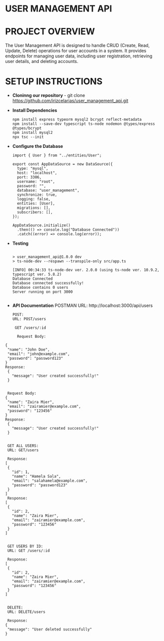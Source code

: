 # USER MANAGEMENT API
# PROJECT OVERVIEW
The User Management API is designed to handle CRUD (Create, Read, Update, Delete) operations for user accounts in a system. 
It provides endpoints for managing user data, including user registration, retrieving user details, and deleting accounts.
# SETUP INSTRUCTIONS
- **Cloninng our repository** - git clone https://github.com/irizcelarias/user_management_api.git
  
- **Install Dependencies**
  ```npm install 
  npm install express typeorm mysql2 bcrypt reflect-metadata
  npm install --save-dev typescript ts-node nodemon @types/express @types/bcrypt
  npm install mysql2
  npx tsc --init
  
- **Configure the Database**
  ```import { DataSource } from "typeorm";
  import { User } from "../entities/User";
  
  export const AppDataSource = new DataSource({
    type: "mysql",
    host: "localhost",
    port: 3306,
    username: "root",
    password: "",
    database: "user_management",
    synchronize: true,
    logging: false,
    entities: [User],
    migrations: [],
    subscribers: [],
  });
  
  AppDataSource.initialize()
    .then(() => console.log("Database Connected"))
    .catch((error) => console.log(error));

- **Testing**
  ```$ npm run dev
  
  > user_management_api@1.0.0 dev
  > ts-node-dev --respawn --transpile-only src/app.ts
  
  [INFO] 00:34:33 ts-node-dev ver. 2.0.0 (using ts-node ver. 10.9.2, typescript ver. 5.8.2)
  Database Connected
  Database connected successfully!
  Database contains 0 users
  Server running on port 3000

  
- **API Documentation**
  POSTMAN URL: http://localhost:3000/api/users
  ```
  POST:
  URL: POST/users
  
   GET /users/:id

    Request Body:
 ```
{
  "name": "John Doe",
  "email": "john@example.com",
  "password": "password123"
}
Response:
  { 
    "message": "User created successfully!"
  }

  
  Request Body:
{
  "name": "Zaira Mier",
  "email": "zairamier@example.com",
  "password": "123456"
}
Response:
  { 
    "message": "User created successfully!"
  }


  GET ALL USERS:
  URL: GET/users

  Response:
[
  {
    "id": 1,
    "name": "Hamela Sala",
    "email": "salahamela@example.com",
    "password": "password123"
  }
]
  Response:
[
  {
    "id": 2,
    "name": "Zaira Mier",
    "email": "zairamier@example.com",
    "password": "123456"
  }
] 


  GET USERS BY ID:
  URL: GET /users/:id

  Response:
[
  {
    "id": 2,
    "name": "Zaira Mier",
    "email": "zairamier@example.com",
    "password": "123456"
  }
] 


  DELETE:
  URL: DELETE/users
  
  Response:
{
  "message": "User deleted successfully"
}
